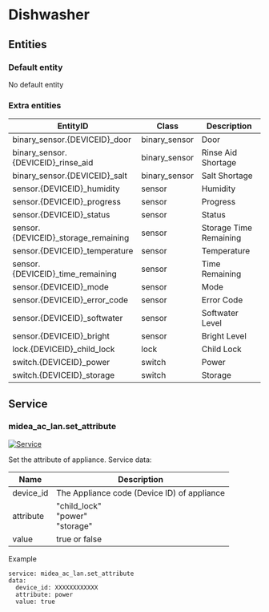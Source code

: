 # Dishwasher

## Entities
### Default entity
No default entity

### Extra entities

| EntityID                            | Class         | Description            |
|-------------------------------------|---------------|------------------------|
| binary_sensor.{DEVICEID}_door       | binary_sensor | Door                   |
| binary_sensor.{DEVICEID}_rinse_aid  | binary_sensor | Rinse Aid Shortage     |
| binary_sensor.{DEVICEID}_salt       | binary_sensor | Salt Shortage          |
| sensor.{DEVICEID}_humidity          | sensor        | Humidity               |
| sensor.{DEVICEID}_progress          | sensor        | Progress               |
| sensor.{DEVICEID}_status            | sensor        | Status                 |
| sensor.{DEVICEID}_storage_remaining | sensor        | Storage Time Remaining |
| sensor.{DEVICEID}_temperature       | sensor        | Temperature            |
| sensor.{DEVICEID}_time_remaining    | sensor        | Time Remaining         |
| sensor.{DEVICEID}_mode              | sensor        | Mode                   |
| sensor.{DEVICEID}_error_code        | sensor        | Error Code             |
| sensor.{DEVICEID}_softwater         | sensor        | Softwater Level        |
| sensor.{DEVICEID}_bright            | sensor        | Bright Level           |
| lock.{DEVICEID}_child_lock          | lock          | Child Lock             |
| switch.{DEVICEID}_power             | switch        | Power                  |
| switch.{DEVICEID}_storage           | switch        | Storage                |

## Service


### midea_ac_lan.set_attribute

[![Service](https://my.home-assistant.io/badges/developer_call_service.svg)](https://my.home-assistant.io/redirect/developer_call_service/?service=midea_ac_lan.set_attribute)

Set the attribute of appliance. Service data:

| Name      | Description                                 |
|-----------|---------------------------------------------|
| device_id | The Appliance code (Device ID) of appliance |
| attribute | "child_lock"<br />"power"<br /> "storage"   |
| value     | true or false                               |

Example
```
service: midea_ac_lan.set_attribute
data:
  device_id: XXXXXXXXXXXX
  attribute: power
  value: true
```